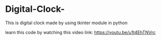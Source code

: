 # Digital-Clock-

This is digital clock made by using tkinter module in python 

learn this code by watching this video link: https://youtu.be/u1t4EhTNVrc
